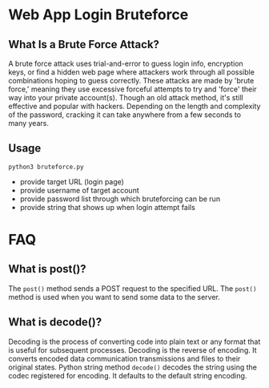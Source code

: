 # Web App Login Bruteforce #

## What Is a Brute Force Attack? ##

A brute force attack uses trial-and-error to guess login info, encryption keys, or find a hidden web page where attackers work through all possible combinations hoping to guess correctly. These attacks are made by 'brute force,' meaning they use excessive forceful attempts to try and 'force' their way into your private account(s). Though an old attack method, it's still effective and popular with hackers. Depending on the length and complexity of the password, cracking it can take anywhere from a few seconds to many years.

## Usage ##

```python3 bruteforce.py```

- provide target URL (login page)
- provide username of target account
- provide password list through which bruteforcing can be run
- provide string that shows up when login attempt fails

# FAQ #

## What is post()? ##

The `post()` method sends a POST request to the specified URL. The `post()` method is used when you want to send some data to the server.

## What is decode()? ##

Decoding is the process of converting code into plain text or any format that is useful for subsequent processes. Decoding is the reverse of encoding. It converts encoded data communication transmissions and files to their original states. Python string method `decode()` decodes the string using the codec registered for encoding. It defaults to the default string encoding.
